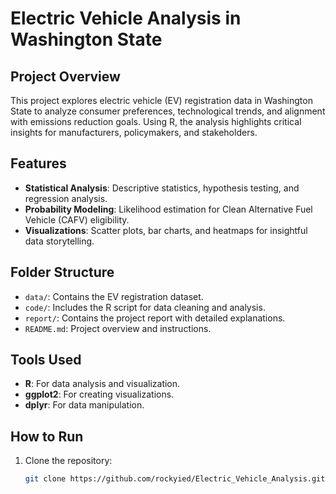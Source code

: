 # Electric Vehicle Analysis in Washington State

## Project Overview
This project explores electric vehicle (EV) registration data in Washington State to analyze consumer preferences, technological trends, and alignment with emissions reduction goals. Using R, the analysis highlights critical insights for manufacturers, policymakers, and stakeholders.

## Features
- **Statistical Analysis**: Descriptive statistics, hypothesis testing, and regression analysis.
- **Probability Modeling**: Likelihood estimation for Clean Alternative Fuel Vehicle (CAFV) eligibility.
- **Visualizations**: Scatter plots, bar charts, and heatmaps for insightful data storytelling.

## Folder Structure
- `data/`: Contains the EV registration dataset.
- `code/`: Includes the R script for data cleaning and analysis.
- `report/`: Contains the project report with detailed explanations.
- `README.md`: Project overview and instructions.

## Tools Used
- **R**: For data analysis and visualization.
- **ggplot2**: For creating visualizations.
- **dplyr**: For data manipulation.

## How to Run
1. Clone the repository:
   ```bash
   git clone https://github.com/rockyied/Electric_Vehicle_Analysis.git
